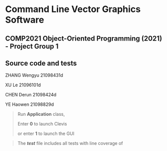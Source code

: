 # Command Line Vector Graphics Software
## COMP2021 Object-Oriented Programming (2021) - Project Group 1
## Source code and tests

ZHANG Wengyu 21098431d

XU Le 21096101d

CHEN Derun 21098424d

YE Haowen 21098829d

> Run **Application** class,
> 
> Enter **0** to launch Clevis 
> 
> or enter **1** to launch the GUI

> The _**test**_ file includes all tests with line coverage of 